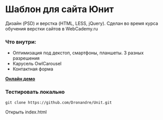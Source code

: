 # Шаблон для сайта Юнит 

Дизайн (PSD) и верстка (HTML, LESS, jQuery). 
Сделан во время курса обучения верстки сайтов в WebCademy.ru 

### Что внутри:

- Оптимизация под декстоп, смартфоны, планшеты. 3 разных разрешения
- Карусель OwlCarousel
- Контактная форма

[**Онлайн демо**](https://dronandre.github.io/Unit/)

### Тестировать локально

```
git clone https://github.com/Dronandre/Unit.git
```

Открыть index.html
